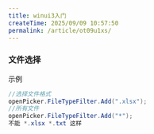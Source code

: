 ```yaml
---
title: winui3入门
createTime: 2025/09/09 10:57:50
permalink: /article/ot09u1xs/
---
```




### 文件选择 
示例

```c#
//选择文件格式
openPicker.FileTypeFilter.Add(".xlsx");
//所有文件
openPicker.FileTypeFilter.Add("*");
不能 *.xlsx *.txt 这样

